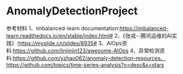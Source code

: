 # AnomalyDetectionProject

参考材料
1、Imbalanced-learn documentation:https://imbalanced-learn.readthedocs.io/en/stable/index.html#
2、《张戎--腾讯运维的AI实践》:https://myslide.cn/slides/8935#
3、AIOps资料:https://github.com/linjinjin123/awesome-AIOps
4、异常检测资料:https://github.com/yzhao062/anomaly-detection-resources、https://github.com/topics/time-series-analysis?o=desc&s=stars
